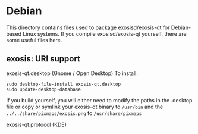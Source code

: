 
Debian
====================
This directory contains files used to package exosisd/exosis-qt
for Debian-based Linux systems. If you compile exosisd/exosis-qt yourself, there are some useful files here.

## exosis: URI support ##


exosis-qt.desktop  (Gnome / Open Desktop)
To install:

	sudo desktop-file-install exosis-qt.desktop
	sudo update-desktop-database

If you build yourself, you will either need to modify the paths in
the .desktop file or copy or symlink your exosis-qt binary to `/usr/bin`
and the `../../share/pixmaps/exosis.png` to `/usr/share/pixmaps`

exosis-qt.protocol (KDE)

